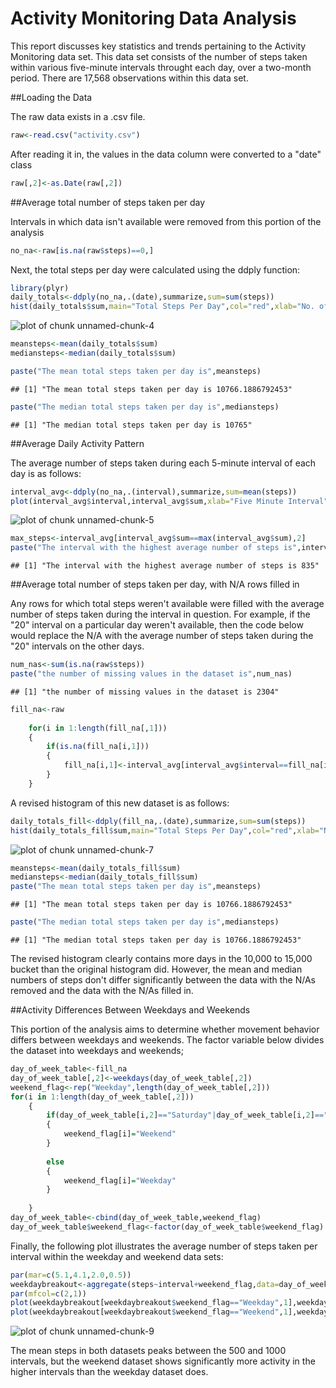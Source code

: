Activity Monitoring Data Analysis
=================================

This report discusses key statistics and trends pertaining to the Activity Monitoring data set.  This data set consists of the number of steps taken within various five-minute intervals throught each day, over a two-month period.  There are 17,568 observations within this data set.

##Loading the Data

The raw data exists in a .csv file. 


```r
raw<-read.csv("activity.csv")
```

After reading it in, the values in the data column were converted to a "date" class


```r
raw[,2]<-as.Date(raw[,2])
```

##Average total number of steps taken per day

Intervals in which data isn't available were removed from this portion of the analysis


```r
no_na<-raw[is.na(raw$steps)==0,]
```

Next, the total steps per day were calculated using the ddply function:


```r
library(plyr)
daily_totals<-ddply(no_na,.(date),summarize,sum=sum(steps))
hist(daily_totals$sum,main="Total Steps Per Day",col="red",xlab="No. of Steps")
```

![plot of chunk unnamed-chunk-4](figure/unnamed-chunk-4-1.png) 

```r
meansteps<-mean(daily_totals$sum)
mediansteps<-median(daily_totals$sum)

paste("The mean total steps taken per day is",meansteps)
```

```
## [1] "The mean total steps taken per day is 10766.1886792453"
```

```r
paste("The median total steps taken per day is",mediansteps)
```

```
## [1] "The median total steps taken per day is 10765"
```

##Average Daily Activity Pattern

The average number of steps taken during each 5-minute interval of each day is as follows:


```r
interval_avg<-ddply(no_na,.(interval),summarize,sum=mean(steps))
plot(interval_avg$interval,interval_avg$sum,xlab="Five Minute Interval",ylab="Mean steps Walked",main="Average Steps Walked During Each Five-Minute Interval of the Day",type="l")
```

![plot of chunk unnamed-chunk-5](figure/unnamed-chunk-5-1.png) 

```r
max_steps<-interval_avg[interval_avg$sum==max(interval_avg$sum),2]
paste("The interval with the highest average number of steps is",interval_avg[interval_avg$sum==max_steps,1])
```

```
## [1] "The interval with the highest average number of steps is 835"
```

##Average total number of steps taken per day, with N/A rows filled in

Any rows for which total steps weren't available were filled with the average number of steps taken during the interval in question.  For example, if the "20" interval on a particular day weren't available, then the code below would replace the N/A with the average number of steps taken during the "20" intervals on the other days.


```r
num_nas<-sum(is.na(raw$steps))
paste("the number of missing values in the dataset is",num_nas)
```

```
## [1] "the number of missing values in the dataset is 2304"
```

```r
fill_na<-raw
    
    for(i in 1:length(fill_na[,1]))
    {
        if(is.na(fill_na[i,1]))
        {
            fill_na[i,1]<-interval_avg[interval_avg$interval==fill_na[i,3],2]
        }
    }
```

A revised histogram of this new dataset is as follows:

```r
daily_totals_fill<-ddply(fill_na,.(date),summarize,sum=sum(steps))
hist(daily_totals_fill$sum,main="Total Steps Per Day",col="red",xlab="No. of Steps")
```

![plot of chunk unnamed-chunk-7](figure/unnamed-chunk-7-1.png) 

```r
meansteps<-mean(daily_totals_fill$sum)
mediansteps<-median(daily_totals_fill$sum)
paste("The mean total steps taken per day is",meansteps)
```

```
## [1] "The mean total steps taken per day is 10766.1886792453"
```

```r
paste("The median total steps taken per day is",mediansteps)
```

```
## [1] "The median total steps taken per day is 10766.1886792453"
```

The revised histogram clearly contains more days in the 10,000 to 15,000 bucket than the original histogram did.  However, the mean and median numbers of steps don't differ significantly between the data with the N/As removed and the data with the N/As filled in.

##Activity Differences Between Weekdays and Weekends

This portion of the analysis aims to determine whether movement behavior differs between weekdays and weekends.  The factor variable below divides the dataset into weekdays and weekends;

```r
day_of_week_table<-fill_na
day_of_week_table[,2]<-weekdays(day_of_week_table[,2])
weekend_flag<-rep("Weekday",length(day_of_week_table[,2]))
for(i in 1:length(day_of_week_table[,2]))
    {
        if(day_of_week_table[i,2]=="Saturday"|day_of_week_table[i,2]=="Sunday")
        {
            weekend_flag[i]="Weekend"
        }
    
        else
        {
            weekend_flag[i]="Weekday"
        }
        
    }
day_of_week_table<-cbind(day_of_week_table,weekend_flag)
day_of_week_table$weekend_flag<-factor(day_of_week_table$weekend_flag)
```

Finally, the following plot illustrates the average number of steps taken per interval within the weekday and weekend data sets:


```r
par(mar=c(5.1,4.1,2.0,0.5))
weekdaybreakout<-aggregate(steps~interval+weekend_flag,data=day_of_week_table,mean)
par(mfcol=c(2,1))
plot(weekdaybreakout[weekdaybreakout$weekend_flag=="Weekday",1],weekdaybreakout[weekdaybreakout$weekend_flag=="Weekday",3],xlab="interval",ylab="mean steps walked",main="Weekday Behavior",type="l")
plot(weekdaybreakout[weekdaybreakout$weekend_flag=="Weekend",1],weekdaybreakout[weekdaybreakout$weekend_flag=="Weekend",3],xlab="interval",ylab="mean steps walked",main="Weekend Behavior",type="l")
```

![plot of chunk unnamed-chunk-9](figure/unnamed-chunk-9-1.png) 

The mean steps in both datasets peaks between the 500 and 1000 intervals, but the weekend dataset shows significantly more activity in the higher intervals than the weekday dataset does.
